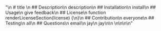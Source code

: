 "\n  # title  \n  ## Description\n  description\n  ## Installation\n  install\n  ## Usage\n  give feedback\n  ## License\n  function renderLicenseSection(license) {\n}\n  ## Contribution\n  everyone\n  ## Testing\n  all\n  ## Questions\n  email\n  jay\n  jay\n\n         \n\n\n\n"